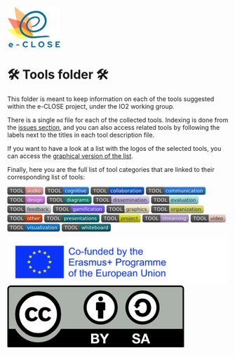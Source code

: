 ![e-Close Logo](../Logos/e-close-color.png)

# :hammer_and_wrench: Tools folder :hammer_and_wrench:

This folder is meant to keep information on each of the tools suggested
within the e-CLOSE project, under the IO2 working group.

There is a single `md` file for each of the collected tools. Indexing is done from the [issues section](https://github.com/e-CLOSE/Toolbox/issues?q=label%3A01_TOOL), and you can also access related tools by following the labels next to the titles in each tool description file.

If you want to have a look at a list with the logos of the selected tools, you can access the [graphical version of the list](tools-logos.md).

Finally, here you are the full list of tool categories that are linked to their corresponding list of tools:

[<img src="images/audio.png" align="bottom">](https://github.com/e-CLOSE/Toolbox/issues?q=label%3A01_TOOL+label%3Aaudio)
[<img src="images/cognitive.png" align="bottom">](https://github.com/e-CLOSE/Toolbox/issues?q=label%3A01_TOOL+label%3Acognitive)
[<img src="images/collaboration.png" align="bottom">](https://github.com/e-CLOSE/Toolbox/issues?q=label%3A01_TOOL+label%3Acollaboration)
[<img src="images/communication.png" align="bottom">](https://github.com/e-CLOSE/Toolbox/issues?q=label%3A01_TOOL+label%3Acommunication)
[<img src="images/design.png" align="bottom">](https://github.com/e-CLOSE/Toolbox/issues?q=label%3A01_TOOL+label%3Adesign)
[<img src="images/diagrams.png" align="bottom">](https://github.com/e-CLOSE/Toolbox/issues?q=label%3A01_TOOL+label%3Adiagrams)
[<img src="images/dissemination.png" align="bottom">](https://github.com/e-CLOSE/Toolbox/issues?q=label%3A01_TOOL+label%3Adissemination)
[<img src="images/evaluation.png" align="bottom">](https://github.com/e-CLOSE/Toolbox/issues?q=label%3A01_TOOL+label%3Aevaluation)
[<img src="images/feedback.png" align="bottom">](https://github.com/e-CLOSE/Toolbox/issues?q=label%3A01_TOOL+label%3Afeedback)
[<img src="images/gamification.png" align="bottom">](https://github.com/e-CLOSE/Toolbox/issues?q=label%3A01_TOOL+label%3Agamification)
[<img src="images/graphics.png" align="bottom">](https://github.com/e-CLOSE/Toolbox/issues?q=label%3A01_TOOL+label%3Agraphics)
[<img src="images/organization.png" align="bottom">](https://github.com/e-CLOSE/Toolbox/issues?q=label%3A01_TOOL+label%3Aorganization)
[<img src="images/other.png" align="bottom">](https://github.com/e-CLOSE/Toolbox/issues?q=label%3A01_TOOL+label%3Aother)
[<img src="images/presentations.png" align="bottom">](https://github.com/e-CLOSE/Toolbox/issues?q=label%3A01_TOOL+label%3Apresentations)
[<img src="images/project.png" align="bottom">](https://github.com/e-CLOSE/Toolbox/issues?q=label%3A01_TOOL+label%3Aproject)
[<img src="images/streaming.png" align="bottom">](https://github.com/e-CLOSE/Toolbox/issues?q=label%3A01_TOOL+label%3Astreaming)
[<img src="images/video.png" align="bottom">](https://github.com/e-CLOSE/Toolbox/issues?q=label%3A01_TOOL+label%3Avideo)
[<img src="images/visualization.png" align="bottom">](https://github.com/e-CLOSE/Toolbox/issues?q=label%3A01_TOOL+label%3Avisualization)
[<img src="images/whiteboard.png" align="bottom">](https://github.com/e-CLOSE/Toolbox/issues?q=label%3A01_TOOL+label%3Awhiteboard)


[<img src="Logos/Erasmus+cofunded.png" align="bottom">](https://ec.europa.eu/programmes/erasmus-plus/projects/eplus-project-details/#project/2020-1-PL01-KA226-HE-096239)  
[<img src="Logos/by-sa.png" align="bottom">](https://creativecommons.org/licenses/by-sa/3.0/)  
